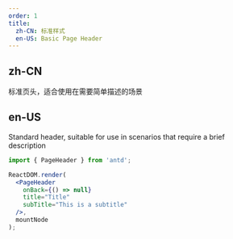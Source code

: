 ```yaml
---
order: 1
title:
  zh-CN: 标准样式
  en-US: Basic Page Header
---
```


## zh-CN

标准页头，适合使用在需要简单描述的场景

## en-US

Standard header, suitable for use in scenarios that require a brief description

```jsx
import { PageHeader } from 'antd';

ReactDOM.render(
  <PageHeader
    onBack={() => null}
    title="Title"
    subTitle="This is a subtitle"
  />,
  mountNode
);

```

<style>
.code-box-demo .ant-page-header {
  border: 1px solid rgb(235, 237, 240);
}
<style>

